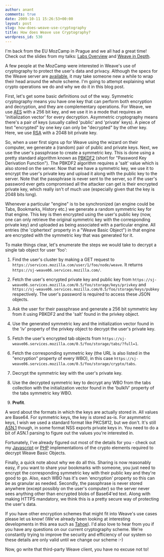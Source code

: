 ```yaml
---
author: anant
comments: true
date: 2009-10-11 15:26:53+00:00
layout: post
slug: how-does-weave-use-cryptography
title: How does Weave use Cryptography?
wordpress_id: 530
---
```


I'm back from the EU MozCamp in Prague and we all had a great time! Check out the slides from my talks: [Labs Overview](http://proness.kix.in/talks/mozcamp09-labs.pdf) and [Weave in Depth](http://proness.kix.in/talks/mozcamp09-weave.pdf).

A few people at the MozCamp were interested in Weave's use of cryptography to protect the user's data and privacy. Although the specs for the Weave server are [available](https://wiki.mozilla.org/Labs/Weave/0.5/API), it may take someone new a while to wrap their head around the whole scheme. I'm going to attempt explaining what crypto operations we do and why we do it in this blog post.

First, let's get some basic  definitions out of the way. Symmetric cryptography means you have one key that can perform both encryption and decryption, and they are complementary operations. For Weave, we use [AES](http://en.wikipedia.org/wiki/Advanced_Encryption_Standard) with a 256 bit key, and we use it in a mode that requires an 'initialization vector' for every decryption. Asymmetric cryptography means there's a pair of keys (usually called 'public' and 'private' keys). A piece of text "encrypted" by one key can only be "decrypted" by the other key. Here, we use [RSA](http://en.wikipedia.org/wiki/RSA) with a 2048 bit private key.

So, when a user first signs up for Weave using the wizard on their computer, we generate a (random) pair of public and private keys. Next, we use the user's passphrase to create a symmetric key. This is done using a pretty standard algorithm known as [PBKDF2](http://en.wikipedia.org/wiki/PBKDF2) (short for "Password Key Derivation Function"). The PBKDF2 algorithm requires a 'salt' value which is also stored on the server. Now that we have a symmetric key, we use it to encrypt the user's private key and upload it along with the public key to the server. Note that the passphrase is never sent to the server, so if the user's password ever gets compromised all the attacker can get is their encrypted private key, which really isn't of much use (especially given that the key is 2048 bits long).

Whenever a particular "engine" is to be synchronized (an engine could be Tabs, Bookmarks, History etc.) we generate a random symmetric key for that engine. This key is then encrypted using the user's public key (now, one can only retrieve the original symmetric key with the corresponding private key) and uploaded as being associated with a particular engine. All entries (the 'ciphertext' property in a "Weave Basic Object") in that engine are encrypted with the symmetric key that was generated for it.

To make things clear, let's enumerate the steps we would take to decrypt a single tab object for user 'foo':

1. Find the user's cluster by making a GET request to `https://services.mozilla.com/user/1/foo/node/weave`. It returns `https://sj-weave06.services.mozilla.com/`.

2. Fetch the user's encrypted private key and public key from `https://sj-weave06.services.mozilla.com/0.5/foo/storage/keys/privkey` and `https://sj-weave06.services.mozilla.com/0.5/foo/storage/keys/pubkey` respectively. The user's password is required to access these JSON objects.

3. Ask the user for their passphrase and generate a 256 bit symmetric key from it using PBKDF2 and the 'salt' found in the privkey object.

4. Use the generated symmetric key and the initialization vector found in the 'iv' property of the privkey object to decrypt the user's private key.

5. Fetch the user's encrypted tab objects from `https://sj-weave06.services.mozilla.com/0.5/foo/storage/tabs/?full=1`.

6. Fetch the corresponding symmetric key (the URL is also listed in the "encryption" property of every WBO), in this case `https://sj-weave06.services.mozilla.com/0.5/foo/storage/crypto/tabs`.

7. Decrypt the symmetric key with the user's private key.

8. Use the decrypted symmetric key to decrypt any WBO from the tabs collection with the initialization vector found in the 'bulkIV' property of the tabs symmetric key WBO.

9. **Profit**.

A word about the formats in which the keys are actually stored in. All values are Base64. For symmetric keys, the key is stored as-is. For asymmetric keys, I wish we used a standard format like PKCS#12, but we don't. It's still [ASN.1](http://en.wikipedia.org/wiki/ASN.1) though, in some format NSS exports private keys in. You need to do a bit of ASN.1 parsing to figure out the values you're interested in.

Fortunately, I've already figured out most of the details for you - check out my [Javascript](http://hg.mozilla.org/labs/weaveweb/file/tip/weave.js#l163) or [PHP](http://hg.mozilla.org/users/anarayanan_mozilla.com/weave-proxy/file/tip/crypto/) implementations of the crypto elements required to decrypt Weave Basic Objects.

Finally, a quick note about why we do all this. Sharing is now reasonably easy, if you want to share your bookmarks with someone, you just need to encrypt the corresponding symmetric key with their public key and they're good to go. Also, each WBO has it's own 'encryption' property so this can be as granular as needed. Secondly, the passphrase is never stored anywhere (except possibly on the user's computer) so the server never sees anything other than encrypted blobs of Base64'ed text. Along with making HTTPS mandatory, we think this is a pretty secure way of protecting the user's data.

If you have other encryption schemes that might fit into Weave's use cases please let us know! (We've already been looking at interesting developments in this area such as [Tahoe](http://allmydata.org/~warner/pycon-tahoe.html)). I'd also love to hear from you if you have any questions on our current cryptography scheme. We're constantly trying to improve the security and efficiency of our system so these details are only valid until we change our scheme :-)

Now, go write that third-party Weave client, you have no excuse not to!
